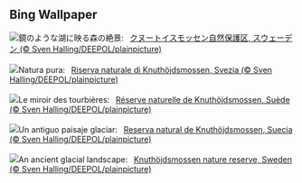 ## Bing Wallpaper
![](https://www.bing.com/th?id=OHR.SwedenReserve_JA-JP5195008647_UHD.jpg&w=1000)鏡のような湖に映る森の絶景:&nbsp;&ensp;[クヌートイスモッセン自然保護区, スウェーデン (© Sven Halling/DEEPOL/plainpicture)](https://www.bing.com/th?id=OHR.SwedenReserve_JA-JP5195008647_UHD.jpg)
<br><br/>
![](https://www.bing.com/th?id=OHR.SwedenReserve_IT-IT1642458062_UHD.jpg&w=1000)Natura pura:&nbsp;&ensp;[Riserva naturale di Knuthöjdsmossen, Svezia (© Sven Halling/DEEPOL/plainpicture)](https://www.bing.com/th?id=OHR.SwedenReserve_IT-IT1642458062_UHD.jpg)
<br><br/>
![](https://www.bing.com/th?id=OHR.SwedenReserve_FR-FR4947459912_UHD.jpg&w=1000)Le miroir des tourbières:&nbsp;&ensp;[Réserve naturelle de Knuthöjdsmossen, Suède (© Sven Halling/DEEPOL/plainpicture)](https://www.bing.com/th?id=OHR.SwedenReserve_FR-FR4947459912_UHD.jpg)
<br><br/>
![](https://www.bing.com/th?id=OHR.SwedenReserve_ES-ES5600233708_UHD.jpg&w=1000)Un antiguo paisaje glaciar:&nbsp;&ensp;[Reserva natural de Knuthöjdsmossen, Suecia (© Sven Halling/DEEPOL/plainpicture)](https://www.bing.com/th?id=OHR.SwedenReserve_ES-ES5600233708_UHD.jpg)
<br><br/>
![](https://www.bing.com/th?id=OHR.SwedenReserve_EN-GB1236157967_UHD.jpg&w=1000)An ancient glacial landscape:&nbsp;&ensp;[Knuthöjdsmossen nature reserve, Sweden (© Sven Halling/DEEPOL/plainpicture)](https://www.bing.com/th?id=OHR.SwedenReserve_EN-GB1236157967_UHD.jpg)
<br><br/>
